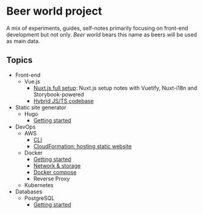 # Beer world project <!-- omit in toc -->

A mix of experiments, guides, self-notes primarily focusing on front-end development but not only. _Beer world_ bears this name as beers will be used as main data.

## Topics

- Front-end
  - Vue.js
    - [Nuxt.js full setup](vue/nuxtjs-full-setup): Nuxt.js setup notes with Vuetify, Nuxt-i18n and Storybook-powered
    - [Hybrid JS/TS codebase](vue/js-to-ts)
- Static site generator
  - Hugo
    - [Getting started](hugo_getting_started/)
- DevOps
  - AWS
    - [CLI](aws/cli)
    - [CloudFormation: hosting static website](aws/cloudformation-static-website)
  - Docker
    - [Getting started](docker/getting-started)
    - [Network & storage](docker/network_storage)
    - [Docker compose](docker/docker_compose)
    - Reverse Proxy
  - Kubernetes
- Databases
  - PostgreSQL
    - [Getting started](postgres/getting-started/)
